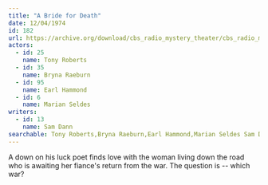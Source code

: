 ```yaml
---
title: "A Bride for Death"
date: 12/04/1974
id: 182
url: https://archive.org/download/cbs_radio_mystery_theater/cbs_radio_mystery_theater-0151-0200.zip/cbs_radio_mystery_theater-0151-0200%2Fcbsrmt_0182_a_bride_for_death.mp3
actors:  
  - id: 25
    name: Tony Roberts  
  - id: 35
    name: Bryna Raeburn  
  - id: 95
    name: Earl Hammond  
  - id: 6
    name: Marian Seldes
writers:  
  - id: 13
    name: Sam Dann
searchable: Tony Roberts,Bryna Raeburn,Earl Hammond,Marian Seldes Sam Dann
---
```

A down on his luck poet finds love with the woman living down the road who is awaiting her fiance's return from the war. The question is -- which war?